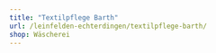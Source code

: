 ```yaml
---
title: "Textilpflege Barth"
url: /leinfelden-echterdingen/textilpflege-barth/
shop: Wäscherei
---
```

